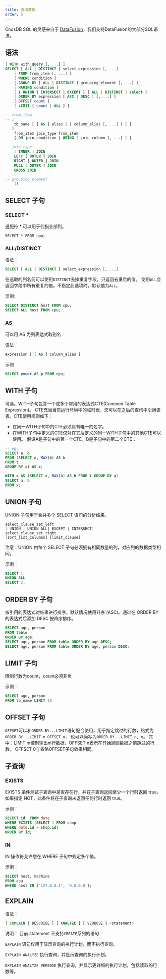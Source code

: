 ```yaml
---
title: 查询数据
order: 5
---
```


CnosDB SQL 的灵感来自于 [DataFusion](https://arrow.apache.org/datafusion/user-guide/introduction.html)，我们支持DataFusion的大部分SQL语法。

## **语法**

```sql
[ WITH with_query [, ...] ]
SELECT [ ALL | DISTINCT ] select_expression [, ...]
    [ FROM from_item [, ...] ]
    [ WHERE condition ]
    [ GROUP BY [ ALL | DISTINCT ] grouping_element [, ...] ]
    [ HAVING condition ]
    [ { UNION | INTERSECT | EXCEPT } [ ALL | DISTINCT ] select ]
    [ ORDER BY expression [ ASC | DESC ] [, ...] ]
    [ OFFSET count ]
    [ LIMIT { count | ALL } ]

-- from_item
-- 1.
    tb_name [ [ AS ] alias [ ( column_alias [, ...] ) ] ]
-- 2.
    from_item join_type from_item
    { ON join_condition | USING ( join_column [, ...] ) }

-- join_type
    [ INNER ] JOIN
    LEFT [ OUTER ] JOIN
    RIGHT [ OUTER ] JOIN
    FULL [ OUTER ] JOIN
    CROSS JOIN

-- grouping_element
    ()
```
## **SELECT 子句**

### SELECT \*
通配符 * 可以用于代指全部列。

```
SELECT * FROM cpu;
```

### ALL/DISTINCT
语法：
```sql
SELECT [ ALL | DISTINCT ] select_expression [, ...]
```
在选取的列名前可以使用`DISTINCT`去掉重复字段，只返回去重后的值。
使用`ALL`会返回字段中所有重复的值。不指定此选项时，默认值为`ALL`。

示例:
```sql
SELECT DISTINCT host FROM cpu;
SELECT ALL host FROM cpu;
```

### AS

可以用 AS 为列表达式取别名

语法：
```sql
expression [ [ AS ] column_alias ]
```
示例
```sql
SELECT power AS p FROM cpu;
```


## **WITH 子句**
可选。WITH子句包含一个或多个常用的表达式CTE(Common Table Expression)。
CTE充当当前运行环境中的临时表，您可以在之后的查询中引用该表。CTE使用规则如下：
- 在同一WITH子句中的CTE必须具有唯一的名字。
- 在WITH子句中定义的CTE仅对在其后定义的同一WITH子句中的其他CTE可以使用。
假设A是子句中的第一个CTE，B是子句中的第二个CTE：

```sql
-- eg.
SELECT a, b
FROM (SELECT a, MAX(b) AS b
FROM t
GROUP BY a) AS x;

WITH x AS (SELECT a, MAX(b) AS b FROM t GROUP BY a)
SELECT a, b
FROM x;
```


## **UNION 子句**

UNION 子句用于合并多个 SELECT 语句的分析结果。

```
select_clause_set_left
[ UNION | UNION ALL| EXCEPT | INTERSECT]
select_clause_set_right
[sort_list_columns] [limit_clause]
```

注意：UNION 内每个 SELECT 子句必须拥有相同数量的列，对应列的数据类型相同。

示例：

```sql
SELECT 1
UNION ALL
SELECT 2;
```

## ORDER BY 子句

按引用的表达式对结果进行排序。默认情况使用升序 (ASC)。通过在 ORDER BY 的表达式后添加 DESC 按降序排序。

```sql
SELECT age, person
FROM table
ORDER BY age;
SELECT age, person FROM table ORDER BY age DESC;
SELECT age, person FROM table ORDER BY age, person DESC;
```

## LIMIT 子句

限制行数为count，count必须非负

示例：

```sql
SELECT age, person
FROM tb_name LIMIT 10
```

## **OFFSET 子句**
`OFFSET`可以和`ORDER BY...LIMIT`语句配合使用，用于指定跳过的行数，格式为`ORDER BY...LIMIT m OFFSET n`，
也可以简写为`ORDER BY...LIMIT n, m`。
其中：LIMIT m控制输出m行数据，OFFSET n表示在开始返回数据之前跳过的行数。
OFFSET 0与省略OFFSET子句效果相同。

## **子查询**

### **EXISTS**

EXISTS 条件测试子查询中是否存在行，并在子查询返回至少一个行时返回 true。如果指定 NOT，此条件将在子查询未返回任何行时返回 true。

示例：

```sql
SELECT id  FROM date
WHERE EXISTS (SELECT 1 FROM shop
WHERE date.id = shop.id)
ORDER BY id;
```

### **IN**

IN 操作符允许您在 WHERE 子句中规定多个值。

示例：

```sql
SELECT host, machine
FROM cpu
WHERE host IN ('127.0.0.1', '0.0.0.0');
```

## **EXPLAIN**

语法：
```sql
{ EXPLAIN | DESCRIBE } [ ANALYZE ] [ VERBOSE ] <statement>
```
说明：
目前 statement 不支持`CREATE`系列的语句

`EXPLAIN` 语句仅用于显示查询的执行计划，而不执行查询。

`EXPLAIN ANALYZE` 执行查询，并显示查询的执行计划。

`EXPLAIN ANALYZE VERBOSE` 执行查询，并显示更详细的执行计划，包括读取的行数等。

[//]: # (# **DCL &#40;无&#41;**)
[//]: # (# **DESCRIBE**)
[//]: # (```sql)
[//]: # (DESCRIBE table_name)
[//]: # (```)
[//]: # (TODO SHOW)
[//]: # (# **SHOW**)
[//]: # (## **SHOW VARIABLE**)
[//]: # (```sql)
[//]: # (-- only support show tables)
[//]: # (-- SHOW TABLES is not supported unless information_schema is enabled)
[//]: # (SHOW TABLES)
[//]: # (```)
[//]: # (## **SHOW COLUMNS**)
[//]: # ()
[//]: # (```sql)
[//]: # (-- SHOW COLUMNS with WHERE or LIKE is not supported)
[//]: # (-- SHOW COLUMNS is not supported unless information_schema is enabled)
[//]: # (-- treat both FULL and EXTENDED as the same)
[//]: # (SHOW [ EXTENDED ] [ FULL ])
[//]: # ({ COLUMNS | FIELDS })
[//]: # ({ FROM | IN })
[//]: # (table_name)
[//]: # (```)
[//]: # (## **SHOW CREATE TABLE**)
[//]: # (```sql)
[//]: # (SHOW CREATE TABLE table_name)
[//]: # (```)
